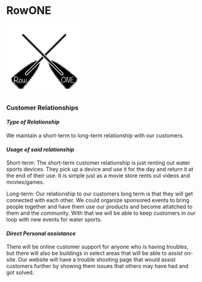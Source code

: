 # RowONE

![](IMG_78243.jpg)

### **Customer Relationships**

#### *Type of Relationship*

We maintain a short-term to long-term relationship with our customers.

#### *Usage of said relationship*

Short-term: The short-term customer relationship is just renting out water sports devices. They pick up a device and use it for the day and return it at the end of their use. It is simple just as a movie store rents out videos and movies/games.

Long-term: Our relationship to our customers long term is that they will get connected with each other. We could organize sponsored events to bring people together and have them use our products and become attatched to them and the community. With that we will be able to keep customers in our loop with new events for water sports.

#### *Direct Personal assistance*

There will be online customer support for anyone who is having troubles, but there will also be buildings in select areas that will be able to assist on-site. Our website will have a trouble shooting page that would assist customers further by showing them issues that others may have had and got solved.


